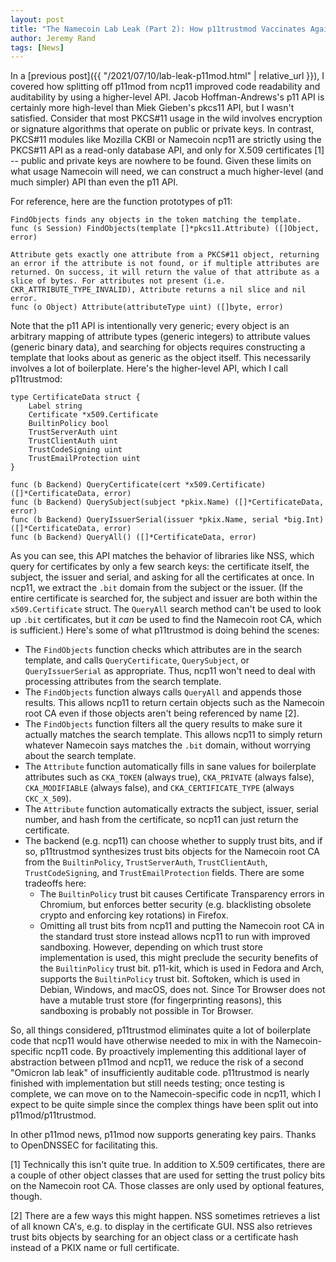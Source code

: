 ```yaml
---
layout: post
title: "The Namecoin Lab Leak (Part 2): How p11trustmod Vaccinates Against the Unmaintainable Code Omicron Variant"
author: Jeremy Rand
tags: [News]
---
```


In a [previous post]({{ "/2021/07/10/lab-leak-p11mod.html" | relative_url }}), I covered how splitting off p11mod from ncp11 improved code readability and auditability by using a higher-level API.  Jacob Hoffman-Andrews's p11 API is certainly more high-level than Miek Gieben's pkcs11 API, but I wasn't satisfied.  Consider that most PKCS#11 usage in the wild involves encryption or signature algorithms that operate on public or private keys.  In contrast, PKCS#11 modules like Mozilla CKBI or Namecoin ncp11 are strictly using the PKCS#11 API as a read-only database API, and only for X.509 certificates [1] -- public and private keys are nowhere to be found.  Given these limits on what usage Namecoin will need, we can construct a much higher-level (and much simpler) API than even the p11 API.

For reference, here are the function prototypes of p11:

~~~
FindObjects finds any objects in the token matching the template.
func (s Session) FindObjects(template []*pkcs11.Attribute) ([]Object, error)

Attribute gets exactly one attribute from a PKCS#11 object, returning an error if the attribute is not found, or if multiple attributes are returned. On success, it will return the value of that attribute as a slice of bytes. For attributes not present (i.e. CKR_ATTRIBUTE_TYPE_INVALID), Attribute returns a nil slice and nil error.
func (o Object) Attribute(attributeType uint) ([]byte, error)
~~~

Note that the p11 API is intentionally very generic; every object is an arbitrary mapping of attribute types (generic integers) to attribute values (generic binary data), and searching for objects requires constructing a template that looks about as generic as the object itself.  This necessarily involves a lot of boilerplate.  Here's the higher-level API, which I call p11trustmod:

~~~
type CertificateData struct {
	Label string
	Certificate *x509.Certificate
	BuiltinPolicy bool
	TrustServerAuth uint
	TrustClientAuth uint
	TrustCodeSigning uint
	TrustEmailProtection uint
}

func (b Backend) QueryCertificate(cert *x509.Certificate) ([]*CertificateData, error)
func (b Backend) QuerySubject(subject *pkix.Name) ([]*CertificateData, error)
func (b Backend) QueryIssuerSerial(issuer *pkix.Name, serial *big.Int) ([]*CertificateData, error)
func (b Backend) QueryAll() ([]*CertificateData, error)
~~~

As you can see, this API matches the behavior of libraries like NSS, which query for certificates by only a few search keys: the certificate itself, the subject, the issuer and serial, and asking for all the certificates at once.  In ncp11, we extract the `.bit` domain from the subject or the issuer.  (If the entire certificate is searched for, the subject and issuer are both within the `x509.Certificate` struct.  The `QueryAll` search method can't be used to look up `.bit` certificates, but it *can* be used to find the Namecoin root CA, which is sufficient.)  Here's some of what p11trustmod is doing behind the scenes:

* The `FindObjects` function checks which attributes are in the search template, and calls `QueryCertificate`, `QuerySubject`, or `QueryIssuerSerial` as appropriate.  Thus, ncp11 won't need to deal with processing attributes from the search template.
* The `FindObjects` function always calls `QueryAll` and appends those results.  This allows ncp11 to return certain objects such as the Namecoin root CA even if those objects aren't being referenced by name [2].
* The `FindObjects` function filters all the query results to make sure it actually matches the search template.  This allows ncp11 to simply return whatever Namecoin says matches the `.bit` domain, without worrying about the search template.
* The `Attribute` function automatically fills in sane values for boilerplate attributes such as `CKA_TOKEN` (always true), `CKA_PRIVATE` (always false), `CKA_MODIFIABLE` (always false), and `CKA_CERTIFICATE_TYPE` (always `CKC_X_509`).
* The `Attribute` function automatically extracts the subject, issuer, serial number, and hash from the certificate, so ncp11 can just return the certificate.
* The backend (e.g. ncp11) can choose whether to supply trust bits, and if so, p11trustmod synthesizes trust bits objects for the Namecoin root CA from the `BuiltinPolicy`, `TrustServerAuth`, `TrustClientAuth`, `TrustCodeSigning`, and `TrustEmailProtection` fields.  There are some tradeoffs here:
    * The `BuiltinPolicy` trust bit causes Certificate Transparency errors in Chromium, but enforces better security (e.g. blacklisting obsolete crypto and enforcing key rotations) in Firefox.
    * Omitting all trust bits from ncp11 and putting the Namecoin root CA in the standard trust store instead allows ncp11 to run with improved sandboxing.  However, depending on which trust store implementation is used, this might preclude the security benefits of the `BuiltinPolicy` trust bit.  p11-kit, which is used in Fedora and Arch, supports the `BuiltinPolicy` trust bit.  Softoken, which is used in Debian, Windows, and macOS, does not.  Since Tor Browser does not have a mutable trust store (for fingerprinting reasons), this sandboxing is probably not possible in Tor Browser.

So, all things considered, p11trustmod eliminates quite a lot of boilerplate code that ncp11 would have otherwise needed to mix in with the Namecoin-specific ncp11 code.  By proactively implementing this additional layer of abstraction between p11mod and ncp11, we reduce the risk of a second "Omicron lab leak" of insufficiently auditable code.  p11trustmod is nearly finished with implementation but still needs testing; once testing is complete, we can move on to the Namecoin-specific code in ncp11, which I expect to be quite simple since the complex things have been split out into p11mod/p11trustmod.

In other p11mod news, p11mod now supports generating key pairs.  Thanks to OpenDNSSEC for facilitating this.

[1] Technically this isn't quite true.  In addition to X.509 certificates, there are a couple of other object classes that are used for setting the trust policy bits on the Namecoin root CA.  Those classes are only used by optional features, though.

[2] There are a few ways this might happen.  NSS sometimes retrieves a list of all known CA's, e.g. to display in the certificate GUI.  NSS also retrieves trust bits objects by searching for an object class or a certificate hash instead of a PKIX name or full certificate.
